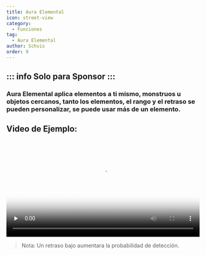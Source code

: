 ```yaml
---
title: Aura Elemental
icon: street-view
category:
  - Funciones
tag:
  - Aura Elemental
author: Schvis
order: 9
---
```

::: info Solo para Sponsor
:::
---
### Aura Elemental aplica elementos a ti mismo, monstruos u objetos cercanos, tanto los elementos, el rango y el retraso se pueden personalizar, se puede usar más de un elemento.

## Video de Ejemplo:

<video controls preload="none" width="100%" poster="https://nextcloud.atruicardona.xyz/s/mjfe6J4Q5Ja6ipN/preview"><source src="https://nextcloud.atruicardona.xyz/s/mjfe6J4Q5Ja6ipN/download" type="video/mp4"></video>

> Nota: Un retraso bajo aumentara la probabilidad de detección.



